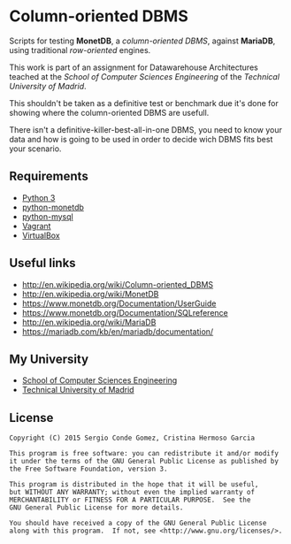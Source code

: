 Column-oriented DBMS
====================

Scripts for testing **MonetDB**, a *column-oriented DBMS*, against **MariaDB**,
using traditional *row-oriented* engines.

This work is part of an assignment for Datawarehouse Architectures teached at
the *School of Computer Sciences Engineering* of the *Technical University of
Madrid*.

This shouldn't be taken as a definitive test or benchmark due it's done for
showing where the column-oriented DBMS are usefull.

There isn't a definitive-killer-best-all-in-one DBMS, you need to know your data
and how is going to be used in order to decide wich DBMS fits best your scenario.

Requirements
------------

* [Python 3](https://www.python.org/)
* [python-monetdb](https://pypi.python.org/pypi/python-monetdb)
* [python-mysql](https://pypi.python.org/pypi/mysql-connector-python)
* [Vagrant](https://www.vagrantup.com/)
* [VirtualBox](https://www.virtualbox.org/)

Useful links
------------

* http://en.wikipedia.org/wiki/Column-oriented_DBMS
* http://en.wikipedia.org/wiki/MonetDB
* https://www.monetdb.org/Documentation/UserGuide
* https://www.monetdb.org/Documentation/SQLreference
* http://en.wikipedia.org/wiki/MariaDB
* https://mariadb.com/kb/en/mariadb/documentation/

My University
-------------

* [School of Computer Sciences Engineering](http://www.etsiinf.upm.es/?idioma=english)
* [Technical University of Madrid](http://en.wikipedia.org/wiki/Technical_University_of_Madrid)

License
-------

    Copyright (C) 2015 Sergio Conde Gomez, Cristina Hermoso Garcia

    This program is free software: you can redistribute it and/or modify
    it under the terms of the GNU General Public License as published by
    the Free Software Foundation, version 3.

    This program is distributed in the hope that it will be useful,
    but WITHOUT ANY WARRANTY; without even the implied warranty of
    MERCHANTABILITY or FITNESS FOR A PARTICULAR PURPOSE.  See the
    GNU General Public License for more details.

    You should have received a copy of the GNU General Public License
    along with this program.  If not, see <http://www.gnu.org/licenses/>.
